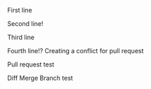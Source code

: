 First line

Second line!

Third line

Fourth line!? Creating a conflict for pull request

Pull request test

Diff Merge Branch test